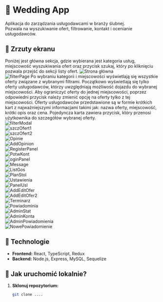 # 🎉 Wedding App  

Aplikacja do zarządzania usługodawcami w branży ślubnej.  
Pozwala na wyszukiwanie ofert, filtrowanie, kontakt i ocenianie usługodawców.  

## 📸 Zrzuty ekranu  
Poniżej jest główna sekcja, gdzie wybierana jest kategoria usług, miejscowość wyszukiwania ofert oraz przycisk szukaj, który po kliknięciu pozwala przejść do sekcji listy ofert. 
![Strona główna](screenshots/home.png)  
![filterPage](screenshots/filterPage.png) 
Po wybraniu kategorii i miejscowości wyświetlają się wszystkie oferty związane z wybranymi filtrami. Początkowo wyświetlają się tylko oferty usługodawców, którzy uwzględniają możliwość dojazdu do wybranej miejscowości. Aby ograniczyć oferty do jednej miejscowości, poprzez odpowiedni przycisk należy zmienić opcję na oferty tylko z tej miejscowości. Oferty usługodawców przedstawione są w formie krótkich kart z najważniejszymi informacjami takimi jak: nazwa oferty, miejscowość, krótki opis oraz cena. Pojedyncza karta zawiera przycisk, który przenosi użytkownika do szczegółów wybranej oferty.  
![filterModal](screenshots/filterModal.png)  
![szczOfert1](screenshots/szczOfert1.png)  
![szczOfert2](screenshots/szczOfert2.png)  
![Opinie](screenshots/Opinie.png)  
![AddOpinion](screenshots/AddOpinion.png)  
![RegisterPanel](screenshots/RegisterPanel.png)  
![PotwKont](screenshots/PotwKont.png)  
![oginPanel](screenshots/oginPanel.png)  
![Message](screenshots/Message.png)  
![ListGos](screenshots/ListGos.png)  
![PlanStol](screenshots/PlanStol.png)  
![Ustawienia](screenshots/Ustawienia.png)  
![PanelUsl](screenshots/PanelUsl.png)  
![AddEditOfer](screenshots/AddEditOfer.png)  
![AddEditOfer2](screenshots/AddEditOfer2.png)  
![Terminarz](screenshots/Terminarz.png)  
![Powiadominia](screenshots/Powiadominia.png)  
![AdminStat](screenshots/AdminStat.png)  
![AdminKonta](screenshots/AdminKonta.png)  
![AdminPowiadomienia](screenshots/AdminPowiadomienia.png)  
![NowePowiadomienie](screenshots/NowePowiadomienie.png)  

## 🔧 Technologie  
- **Frontend:** React, TypeScript, Redux  
- **Backend:** Node.js, Express, MySQL, Sequelize  

## 🚀 Jak uruchomić lokalnie?  
1. **Sklonuj repozytorium:**  
   ```bash
   git clone ....
